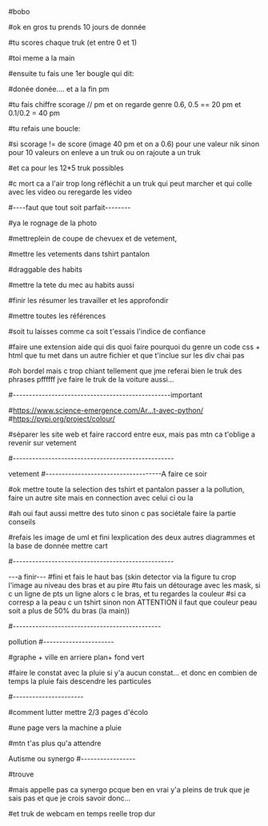 #bobo


#ok en gros tu prends 10 jours de donnée

#tu scores chaque truk (et entre 0 et 1)

#toi meme a la main

#ensuite tu fais une 1er bougle qui dit:

#donée donée.... et a la fin pm

#tu fais chiffre scorage // pm et on regarde genre 0.6, 0.5 == 20 pm et 0.1/0.2 = 40 pm

#tu refais une boucle:

#si scorage != de score (image 40 pm et on a 0.6) pour une valeur nik sinon  pour 10 valeurs on enleve a un truk ou on rajoute a un truk

#et ca pour les 12*5 truk possibles

#c mort ca a l'air trop long réfléchit a un truk qui peut marcher et qui colle avec les video ou reregarde les video





#----faut que tout soit parfait--------

#ya le rognage de la photo 

#mettreplein de coupe de chevuex et de vetement,

#mettre les vetements dans tshirt pantalon

#draggable des habits 

#mettre la tete du mec au habits aussi

#finir les résumer les travailler et les approfondir

#mettre toutes les références

#soit tu laisses comme ca soit t'essais l'indice de confiance

#faire une extension aide qui dis quoi faire pourquoi du genre un code css + html que tu met dans un autre fichier et que t'inclue sur les div chai pas

#oh bordel mais c trop chiant tellement que jme referai bien le truk des phrases pffffff jve faire le truk de la voiture aussi...

#-------------------------------------------------important

#https://www.science-emergence.com/Ar...t-avec-python/ #https://pypi.org/project/colour/

#séparer les site web et faire raccord entre eux, mais pas mtn ca t'oblige a revenir sur vetement

#--------------------------------------------------

vetement
#------------------------------------A faire ce soir

#ok mettre toute la selection des tshirt et pantalon passer a la pollution, faire un autre site mais en connection avec celui ci ou la

#ah oui faut aussi mettre des tuto sinon c pas sociétale faire la partie conseils

#refais les image de uml et fini lexplication des deux autres diagrammes et la base de donnée mettre cart

#--------------------------------------------------

---a finir--- #fini et fais le haut bas (skin detector via la figure tu crop l'image au niveau des bras et au pire #tu fais un détourage avec les mask, si c un ligne de pts un ligne alors c le bras, et tu regardes la couleur #si ca corresp a la peau c un tshirt sinon non ATTENTION il faut que couleur peau soit a plus de 50% du bras (la main))

#----------------------------------------------

pollution
#----------------------

#graphe + ville en arriere plan+ fond vert

#faire le constat avec la pluie si y'a aucun constat... et donc en combien de temps la pluie fais descendre les particules

#----------------------

#comment lutter mettre 2/3 pages d'écolo

#une page vers la machine a pluie

#mtn t'as plus qu'a attendre

Autisme ou synergo
#-----------------

#trouve

#mais appelle pas ca synergo pcque ben en vrai y'a pleins de truk que je sais pas et que je crois savoir donc...

#et truk de webcam en temps reelle trop dur
